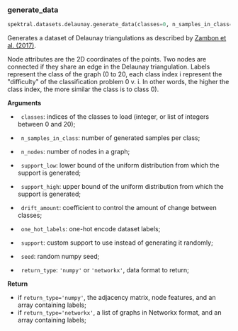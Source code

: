### generate_data


```python
spektral.datasets.delaunay.generate_data(classes=0, n_samples_in_class=1000, n_nodes=7, support_low=0.0, support_high=10.0, drift_amount=1.0, one_hot_labels=True, support=None, seed=None, return_type='numpy')
```



Generates a dataset of Delaunay triangulations as described by
[Zambon et al. (2017)](https://arxiv.org/abs/1706.06941).

Node attributes are the 2D coordinates of the points.
Two nodes are connected if they share an edge in the Delaunay triangulation.
Labels represent the class of the graph (0 to 20, each class index i
represent the "difficulty" of the classification problem 0 v. i. In other
words, the higher the class index, the more similar the class is to class 0).


**Arguments**  

- ` classes`: indices of the classes to load (integer, or list of integers
between 0 and 20);

- ` n_samples_in_class`: number of generated samples per class;

- ` n_nodes`: number of nodes in a graph;

- ` support_low`: lower bound of the uniform distribution from which the 
support is generated;

- ` support_high`: upper bound of the uniform distribution from which the 
support is generated;

- ` drift_amount`: coefficient to control the amount of change between 
classes;

- ` one_hot_labels`: one-hot encode dataset labels;

- ` support`: custom support to use instead of generating it randomly; 

- ` seed`: random numpy seed;

- ` return_type`: `'numpy'` or `'networkx'`, data format to return;

**Return**  

- if `return_type='numpy'`, the adjacency matrix, node features, and
an array containing labels;
- if `return_type='networkx'`, a list of graphs in Networkx format, and an
array containing labels;
